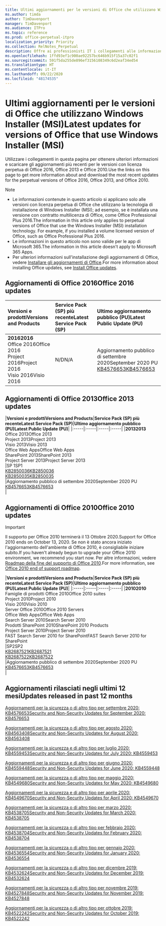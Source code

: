 ```yaml
---
title: Ultimi aggiornamenti per le versioni di Office che utilizzano Windows Installer (MSI)
ms.author: timda
author: TimDavenport
manager: TimDavenport
ms.audience: ITPro
ms.topic: reference
ms.prod: office-perpetual-itpro
localization_priority: Priority
ms.collection: RelNotes_Perpetual
description: Offre ai professionisti IT i collegamenti alle informazioni sugli aggiornamenti più recenti delle versioni con licenza perpetua di Office 2016, Office 2013 e Office 2010
ms.openlocfilehash: 1ffd93ef1c900ae92257bc646b915f15a37c02f1
ms.sourcegitcommit: 591f5da255de896ef3156108349c6d2eaf34ed54
ms.translationtype: HT
ms.contentlocale: it-IT
ms.lasthandoff: 09/22/2020
ms.locfileid: "48174535"
---
```

# <a name="latest-updates-for-versions-of-office-that-use-windows-installer-msi"></a><span data-ttu-id="453a2-103">Ultimi aggiornamenti per le versioni di Office che utilizzano Windows Installer (MSI)</span><span class="sxs-lookup"><span data-stu-id="453a2-103">Latest updates for versions of Office that use Windows Installer (MSI)</span></span>

<span data-ttu-id="453a2-104">Utilizzare i collegamenti in questa pagina per ottenere ulteriori informazioni e scaricare gli aggiornamenti più recenti per le versioni con licenza perpetua di Office 2016, Office 2013 e Office 2010.</span><span class="sxs-lookup"><span data-stu-id="453a2-104">Use the links on this page to get more information about and download the most recent updates for the perpetual versions of Office 2016, Office 2013, and Office 2010.</span></span>
  
 
> [!NOTE]
> - <span data-ttu-id="453a2-p101">Le informazioni contenute in questo articolo si applicano solo alle versioni con licenza perpetua di Office che utilizzano la tecnologia di installazione di Windows Installer (MSI); ad esempio, se è installata una versione con contratto multilicenza di Office, come Office Professional Plus 2016.</span><span class="sxs-lookup"><span data-stu-id="453a2-p101">The information in this article only applies to perpetual versions of Office that use the Windows Installer (MSI) installation technology. For example, if you installed a volume licensed version of Office, such as Office Professional Plus 2016.</span></span>
> - <span data-ttu-id="453a2-107">Le informazioni in questo articolo non sono valide per le app di Microsoft 365.</span><span class="sxs-lookup"><span data-stu-id="453a2-107">The information in this article doesn't apply to Microsoft 365 Apps.</span></span>
> - <span data-ttu-id="453a2-108">Per ulteriori informazioni sull'installazione degli aggiornamenti di Office, vedere [Installare gli aggiornamenti di Office](https://support.office.com/article/2ab296f3-7f03-43a2-8e50-46de917611c5).</span><span class="sxs-lookup"><span data-stu-id="453a2-108">For more information about installing Office updates, see [Install Office updates](https://support.office.com/article/2ab296f3-7f03-43a2-8e50-46de917611c5).</span></span> 


## <a name="office-2016-updates"></a><span data-ttu-id="453a2-109">Aggiornamenti di Office 2016</span><span class="sxs-lookup"><span data-stu-id="453a2-109">Office 2016 updates</span></span>

|<span data-ttu-id="453a2-110">**Versioni e prodotti**</span><span class="sxs-lookup"><span data-stu-id="453a2-110">**Versions and Products**</span></span>|<span data-ttu-id="453a2-111">**Service Pack (SP) più recente**</span><span class="sxs-lookup"><span data-stu-id="453a2-111">**Latest Service Pack (SP)**</span></span>|<span data-ttu-id="453a2-112">**Ultimo aggiornamento pubblico (PU)**</span><span class="sxs-lookup"><span data-stu-id="453a2-112">**Latest Public Update (PU)**</span></span>|
|:-----|:-----|:-----|
|<span data-ttu-id="453a2-113">**2016**</span><span class="sxs-lookup"><span data-stu-id="453a2-113">**2016**</span></span> <br/> <span data-ttu-id="453a2-114">Office 2016</span><span class="sxs-lookup"><span data-stu-id="453a2-114">Office 2016</span></span>  <br/> <span data-ttu-id="453a2-115">Project 2016</span><span class="sxs-lookup"><span data-stu-id="453a2-115">Project 2016</span></span>  <br/> <span data-ttu-id="453a2-116">Visio 2016</span><span class="sxs-lookup"><span data-stu-id="453a2-116">Visio 2016</span></span>  <br/> |<span data-ttu-id="453a2-117">N/D</span><span class="sxs-lookup"><span data-stu-id="453a2-117">N/A</span></span>  <br/> |<span data-ttu-id="453a2-118">Aggiornamento pubblico di settembre 2020</span><span class="sxs-lookup"><span data-stu-id="453a2-118">September 2020 PU</span></span>  <br/> [<span data-ttu-id="453a2-119">KB4576653</span><span class="sxs-lookup"><span data-stu-id="453a2-119">KB4576653</span></span>](https://support.microsoft.com/help/4576653) <br/> |
   
## <a name="office-2013-updates"></a><span data-ttu-id="453a2-120">Aggiornamenti di Office 2013</span><span class="sxs-lookup"><span data-stu-id="453a2-120">Office 2013 updates</span></span>

|<span data-ttu-id="453a2-121">**Versioni e prodotti**</span><span class="sxs-lookup"><span data-stu-id="453a2-121">**Versions and Products**</span></span>|<span data-ttu-id="453a2-122">**Service Pack (SP) più recente**</span><span class="sxs-lookup"><span data-stu-id="453a2-122">**Latest Service Pack (SP)**</span></span>|<span data-ttu-id="453a2-123">**Ultimo aggiornamento pubblico (PU)**</span><span class="sxs-lookup"><span data-stu-id="453a2-123">**Latest Public Update (PU)**</span></span>|
|:-----|:-----|:-----|:-----|
|<span data-ttu-id="453a2-124">**2013**</span><span class="sxs-lookup"><span data-stu-id="453a2-124">**2013**</span></span> <br/> <span data-ttu-id="453a2-125">Office 2013</span><span class="sxs-lookup"><span data-stu-id="453a2-125">Office 2013</span></span>  <br/> <span data-ttu-id="453a2-126">Project 2013</span><span class="sxs-lookup"><span data-stu-id="453a2-126">Project 2013</span></span>  <br/> <span data-ttu-id="453a2-127">Visio 2013</span><span class="sxs-lookup"><span data-stu-id="453a2-127">Visio 2013</span></span>  <br/> <span data-ttu-id="453a2-128">Office Web Apps</span><span class="sxs-lookup"><span data-stu-id="453a2-128">Office Web Apps</span></span>  <br/> <span data-ttu-id="453a2-129">SharePoint 2013</span><span class="sxs-lookup"><span data-stu-id="453a2-129">SharePoint 2013</span></span>  <br/> <span data-ttu-id="453a2-130">Project Server 2013</span><span class="sxs-lookup"><span data-stu-id="453a2-130">Project Server 2013</span></span>  <br/> |<span data-ttu-id="453a2-131">SP 1</span><span class="sxs-lookup"><span data-stu-id="453a2-131">SP1</span></span> <br/> [<span data-ttu-id="453a2-132">KB2850036</span><span class="sxs-lookup"><span data-stu-id="453a2-132">KB2850036</span></span>](https://support.microsoft.com/kb/2850036) <br/>[<span data-ttu-id="453a2-133">KB2850035</span><span class="sxs-lookup"><span data-stu-id="453a2-133">KB2850035</span></span>](https://support.microsoft.com/kb/2850035) <br/> |<span data-ttu-id="453a2-134">Aggiornamento pubblico di settembre 2020</span><span class="sxs-lookup"><span data-stu-id="453a2-134">September 2020 PU</span></span>  <br/> [<span data-ttu-id="453a2-135">KB4576653</span><span class="sxs-lookup"><span data-stu-id="453a2-135">KB4576653</span></span>](https://support.microsoft.com/help/4576653) <br/> |
   
## <a name="office-2010-updates"></a><span data-ttu-id="453a2-136">Aggiornamenti di Office 2010</span><span class="sxs-lookup"><span data-stu-id="453a2-136">Office 2010 updates</span></span>
> [!IMPORTANT]
> <span data-ttu-id="453a2-137">Il supporto per Office 2010 terminerà il 13 Ottobre 2020.</span><span class="sxs-lookup"><span data-stu-id="453a2-137">Support for Office 2010 ends on October 13, 2020.</span></span> <span data-ttu-id="453a2-138">Se non è stato ancora iniziato l'aggiornamento dell'ambiente di Office 2010, è consigliabile iniziare subito.</span><span class="sxs-lookup"><span data-stu-id="453a2-138">If you haven't already begun to upgrade your Office 2010 environment, we recommend you start now.</span></span> <span data-ttu-id="453a2-139">Per altre informazioni, vedere [Roadmap della fine del supporto di Office 2010](https://docs.microsoft.com/DeployOffice/office-2010-end-support-roadmap).</span><span class="sxs-lookup"><span data-stu-id="453a2-139">For more information, see [Office 2010 end of support roadmap](https://docs.microsoft.com/DeployOffice/office-2010-end-support-roadmap).</span></span> 

|<span data-ttu-id="453a2-140">**Versioni e prodotti**</span><span class="sxs-lookup"><span data-stu-id="453a2-140">**Versions and Products**</span></span>|<span data-ttu-id="453a2-141">**Service Pack (SP) più recente**</span><span class="sxs-lookup"><span data-stu-id="453a2-141">**Latest Service Pack (SP)**</span></span>|<span data-ttu-id="453a2-142">**Ultimo aggiornamento pubblico (PU)**</span><span class="sxs-lookup"><span data-stu-id="453a2-142">**Latest Public Update (PU)**</span></span>|
|:-----|:-----|:-----|:-----|
|<span data-ttu-id="453a2-143">**2010**</span><span class="sxs-lookup"><span data-stu-id="453a2-143">**2010**</span></span> <br/> <span data-ttu-id="453a2-144">Famiglie di prodotti Office 2010</span><span class="sxs-lookup"><span data-stu-id="453a2-144">Office 2010 suites</span></span>  <br/> <span data-ttu-id="453a2-145">Project 2010</span><span class="sxs-lookup"><span data-stu-id="453a2-145">Project 2010</span></span>  <br/> <span data-ttu-id="453a2-146">Visio 2010</span><span class="sxs-lookup"><span data-stu-id="453a2-146">Visio 2010</span></span>  <br/> <span data-ttu-id="453a2-147">Server Office 2010</span><span class="sxs-lookup"><span data-stu-id="453a2-147">Office 2010 Servers</span></span>  <br/> <span data-ttu-id="453a2-148">Office Web Apps</span><span class="sxs-lookup"><span data-stu-id="453a2-148">Office Web Apps</span></span>  <br/> <span data-ttu-id="453a2-149">Search Server 2010</span><span class="sxs-lookup"><span data-stu-id="453a2-149">Search Server 2010</span></span>  <br/> <span data-ttu-id="453a2-150">Prodotti SharePoint 2010</span><span class="sxs-lookup"><span data-stu-id="453a2-150">SharePoint 2010 Products</span></span>  <br/> <span data-ttu-id="453a2-151">Project Server 2010</span><span class="sxs-lookup"><span data-stu-id="453a2-151">Project Server 2010</span></span>  <br/> <span data-ttu-id="453a2-152">FAST Search Server 2010 for SharePoint</span><span class="sxs-lookup"><span data-stu-id="453a2-152">FAST Search Server 2010 for SharePoint</span></span>  <br/> |<span data-ttu-id="453a2-153">SP2</span><span class="sxs-lookup"><span data-stu-id="453a2-153">SP2</span></span> <br/>[<span data-ttu-id="453a2-154">KB2687521</span><span class="sxs-lookup"><span data-stu-id="453a2-154">KB2687521</span></span>](https://support.microsoft.com/kb/2687521) <br/> [<span data-ttu-id="453a2-155">KB2687522</span><span class="sxs-lookup"><span data-stu-id="453a2-155">KB2687522</span></span>](https://support.microsoft.com/kb/2687522) <br/> |<span data-ttu-id="453a2-156">Aggiornamento pubblico di settembre 2020</span><span class="sxs-lookup"><span data-stu-id="453a2-156">September 2020 PU</span></span>  <br/> [<span data-ttu-id="453a2-157">KB4576653</span><span class="sxs-lookup"><span data-stu-id="453a2-157">KB4576653</span></span>](https://support.microsoft.com/help/4576653) <br/>|
   

   
## <a name="updates-released-in-past-12-months"></a><span data-ttu-id="453a2-158">Aggiornamenti rilasciati negli ultimi 12 mesi</span><span class="sxs-lookup"><span data-stu-id="453a2-158">Updates released in past 12 months</span></span>
[<span data-ttu-id="453a2-159">Aggiornamenti per la sicurezza o di altro tipo per settembre 2020: KB4576653</span><span class="sxs-lookup"><span data-stu-id="453a2-159">Security and Non-Security Updates for September 2020: KB4576653</span></span>](https://support.microsoft.com/help/4576653)

[<span data-ttu-id="453a2-160">Aggiornamenti per la sicurezza o di altro tipo per agosto 2020: KB4563408</span><span class="sxs-lookup"><span data-stu-id="453a2-160">Security and Non-Security Updates for August 2020: KB4563408</span></span>](https://support.microsoft.com/help/4563408)

[<span data-ttu-id="453a2-161">Aggiornamenti per la sicurezza e di altro tipo per luglio 2020: KB4559453</span><span class="sxs-lookup"><span data-stu-id="453a2-161">Security and Non-Security Updates for July 2020: KB4559453</span></span>](https://support.microsoft.com/help/4559453)

[<span data-ttu-id="453a2-162">Aggiornamenti per la sicurezza e di altro tipo per giugno 2020: KB4559448</span><span class="sxs-lookup"><span data-stu-id="453a2-162">Security and Non-Security Updates for June 2020: KB4559448</span></span>](https://support.microsoft.com/help/4559448)

[<span data-ttu-id="453a2-163">Aggiornamenti per la sicurezza o di altro tipo per maggio 2020: KB4549680</span><span class="sxs-lookup"><span data-stu-id="453a2-163">Security and Non-Security Updates for May 2020: KB4549680</span></span>](https://support.microsoft.com/help/4549680)

[<span data-ttu-id="453a2-164">Aggiornamenti per la sicurezza e di altro tipo per aprile 2020: KB4549670</span><span class="sxs-lookup"><span data-stu-id="453a2-164">Security and Non-Security Updates for April 2020: KB4549670</span></span>](https://support.microsoft.com/help/4549670)

[<span data-ttu-id="453a2-165">Aggiornamenti per la sicurezza o di altro tipo per marzo 2020: KB4538705</span><span class="sxs-lookup"><span data-stu-id="453a2-165">Security and Non-Security Updates for March 2020: KB4538705</span></span>](https://support.microsoft.com/help/4538705)

[<span data-ttu-id="453a2-166">Aggiornamenti per la sicurezza o di altro tipo per febbraio 2020: KB4538704</span><span class="sxs-lookup"><span data-stu-id="453a2-166">Security and Non-Security Updates for February 2020: KB4538704</span></span>](https://support.microsoft.com/help/4538704)

[<span data-ttu-id="453a2-167">Aggiornamenti per la sicurezza o di altro tipo per gennaio 2020: KB4536554</span><span class="sxs-lookup"><span data-stu-id="453a2-167">Security and Non-Security Updates for January 2020: KB4536554</span></span>](https://support.microsoft.com/help/4536554)

[<span data-ttu-id="453a2-168">Aggiornamenti per la sicurezza o di altro tipo per dicembre 2019: KB4532624</span><span class="sxs-lookup"><span data-stu-id="453a2-168">Security and Non-Security Updates for December 2019: KB4532624</span></span>](https://support.microsoft.com/help/4532624)

[<span data-ttu-id="453a2-169">Aggiornamenti per la sicurezza o di altro tipo per novembre 2019: KB4527848</span><span class="sxs-lookup"><span data-stu-id="453a2-169">Security and Non-Security Updates for November 2019: KB4527848</span></span>](https://support.microsoft.com/help/4527848)

[<span data-ttu-id="453a2-170">Aggiornamenti per la sicurezza o di altro tipo per ottobre 2019: KB4522242</span><span class="sxs-lookup"><span data-stu-id="453a2-170">Security and Non-Security Updates for October 2019: KB4522242</span></span>](https://support.microsoft.com/help/4522242)





</br>